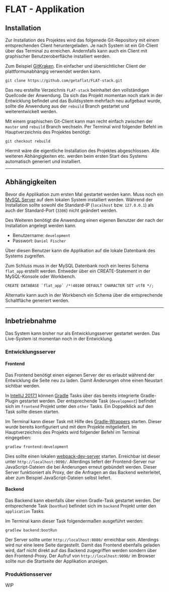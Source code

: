# FLAT - Applikation

## Installation

Zur Installation des Projektes wird das folgenede Git-Repository mit einem entsprechenden Client heruntergeladen.
Je nach System ist ein Git-Client über das Terminal zu erreichen. Andernfalls kann auch ein Client mit graphischer Benutzeroberfläche installiert werden.

Zum Beispiel [GitKraken](https://www.gitkraken.com/download). Ein einfacher und übersichtlicher Client der plattformunabhängig verwendet werden kann.

```
git clone https://github.com/getaflat/FLAT-stack.git
```

Das neu erstellte Verzeichnis `FLAT-stack` beinhaltet den vollständigen Quellcode der Anwendung.
Da sich das Projekt momentan noch stark in der Entwicklung befindet und das Buildsystem mehrfach neu aufgebaut wurde,
sollte die Anwendung aus der `rebuild` Branch gestartet und weiterentwickelt werden.

Mit einem graphischen Git-Client kann man recht einfach zwischen der `master` und `rebuild` Branch wechseln.
Per Terminal wird folgender Befehl im Hauptverzeichnis des Projektes benötigt:

```
git checkout rebuild
```

Hiermit wäre die eigentliche Installation des Projektes abgeschlossen. Alle weiteren Abhängigkeiten etc. werden beim ersten Start des Systems automatisch generiert und installiert.

___

## Abhängigkeiten

Bevor die Applikation zum ersten Mal gestartet werden kann. Muss noch ein [MySQL Server](https://dev.mysql.com/downloads/mysql/) auf dem lokalen System installiert werden.
Während der Installation sollte sowohl die Standard-IP (`localhost` bzw. `127.0.0.1`) als auch der Standard-Port (`3306`) nicht geändert werden.

Des Weiteren benötigt die Anwendung einen eigenen Benutzer der nach der Installation angelegt werden kann.

* Benutzername: `development`
* Passwort: `Daniel Fischer`

Über diesen Benutzer kann die Applikation auf die lokale Datenbank des Systems zugreifen.

Zum Schluss muss in der MySQL Datenbank noch ein leeres Schema `flat_app` erstellt werden.
Entweder über ein CREATE-Statement in der MySQL-Konsole oder Workbench.

```
CREATE DATABASE `flat_app` /*!40100 DEFAULT CHARACTER SET utf8 */;
```

Alternativ kann auch in der Workbench ein Schema über die entsprechende Schaltfläche generiert werden.

___

## Inbetriebnahme

Das System kann bisher nur als Entwicklungsserver gestartet werden. Das Live-System ist momentan noch in der Entwicklung.

### Entwicklungsserver

#### Frontend

Das Frontend benötigt einen eigenen Server der es erlaubt während der Entwicklung die Seite neu zu laden.
Damit Änderungen ohne einen Neustart sichtbar werden.

In [IntelliJ 2017.1](https://www.jetbrains.com/idea/download/) können [Gradle](https://gradle.org/) Tasks über das bereits integrierte Gradle-Plugin gestartet werden.
Der entsprechende Task (`development`) befindet sich im `frontend` Projekt unter den `other` Tasks. Ein Doppelklick auf den Task sollte diesen starten.

Im Terminal kann dieser Task mit Hilfe des [Gradle-Wrappers](https://docs.gradle.org/current/userguide/gradle_wrapper.html) starten. Dieser wurde bereits konfiguriert und mit dem Projekte mitgeliefert.
Im Hauptverzeichnis des Projekts wird folgender Befehl im Terminal eingegeben:

```
gradlew frontend:development
```

Dies sollte einen lokalen [webpack-dev-server](https://webpack.github.io/docs/webpack-dev-server.html) starten. Erreichbar ist dieser unter `http://localhost:9090/`.
Allerdings liefert der Frontend-Server nur JavaScript-Dateien die bei Änderungen erneut gebündelt werden.
Dieser Server funktioniert als Proxy, der die Anfragen an das Backend weiterleitet, aber zum Beispiel JavaScript-Dateien selbst liefert.

#### Backend

Das Backend kann ebenfalls über einen Gradle-Task gestartet werden. Der entsprechende Task (`bootRun`) befindet sich im `backend` Projekt unter den `application` Tasks.

Im Terminal kann dieser Task folgendermaßen ausgeführt werden:

```
gradlew backend:bootRun
```

Der Server sollte unter `http://localhost:8080/` erreichbar sein. Allerdings wird nur eine leere Seite dargestellt.
Damit das Frontend ebenfalls geladen wird, darf nicht direkt auf das Backend zugegriffen werden sondern über den Frontend-Proxy.
Der Aufruf von `http://localhost:9090/` im Browser sollte nun die Startseite der Applikation anzeigen.

### Produktionsserver

WIP
